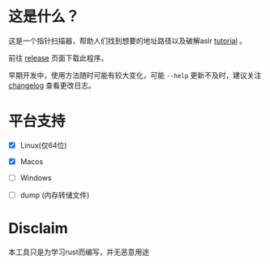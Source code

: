 # 这是什么？

这是一个指针扫描器，帮助人们找到想要的地址路径以及破解aslr [tutorial](tutorial.md) 。

前往 [release](https://github.com/kekeimiku/ups/releases) 页面下载此程序。

早期开发中，使用方法随时可能有较大变化，可能 `--help` 更新不及时，建议关注 [changelog](changelog.md) 查看更改日志。

# 平台支持

- [x] Linux(仅64位)

- [x] Macos

- [ ] Windows

- [ ] dump (内存转储文件)

# Disclaim

本工具只是为学习rust而编写，并无恶意用途
